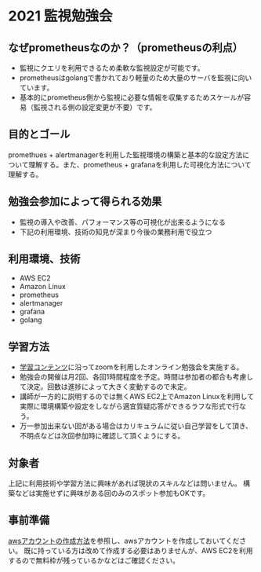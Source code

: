 # 2021 監視勉強会
## なぜprometheusなのか？（prometheusの利点）
* 監視にクエリを利用できるため柔軟な監視設定が可能です。
* prometheusはgolangで書かれており軽量のため大量のサーバを監視に向いています。
* 基本的にprometheus側から監視に必要な情報を収集するためスケールが容易（監視される側の設定変更が不要）です。
## 目的とゴール
promethues + alertmanagerを利用した監視環境の構築と基本的な設定方法について理解する。また、prometheus + grafanaを利用した可視化方法について理解する。
## 勉強会参加によって得られる効果
* 監視の導入や改善、パフォーマンス等の可視化が出来るようになる
* 下記の利用環境、技術の知見が深まり今後の業務利用で役立つ
## 利用環境、技術
* AWS EC2
* Amazon Linux
* prometheus
* alertmanager
* grafana
* golang
## 学習方法
* [学習コンテンツ](contents/README.md)に沿ってzoomを利用したオンライン勉強会を実施する。
* 勉強会の開催は月2回、各回1時間程度を予定。時間は参加者の都合も考慮して決定。回数は進捗によって大きく変動するので未定。
* 講師が一方的に説明するのでは無くAWS EC2上でAmazon Linuxを利用して実際に環境構築や設定をしながら適宜質疑応答ができるラフな形式で行なう。
* 万一参加出来ない回がある場合はカリキュラムに従い自己学習をして頂き、不明点などは次回参加時に確認して頂くようにする。
## 対象者
上記に利用技術や学習方法に興味があれば現状のスキルなどは問いません。
構築などは実施せずに興味がある回のみのスポット参加もOKです。
## 事前準備
[awsアカウントの作成方法](https://github.com/kichiram/aws/blob/main/create%20account/README.md)を参照し、awsアカウントを作成しておいてください。
既に持っている方は改めて作成する必要はありませんが、AWS EC2を利用するので無料枠が残っているかなどはご確認ください。
